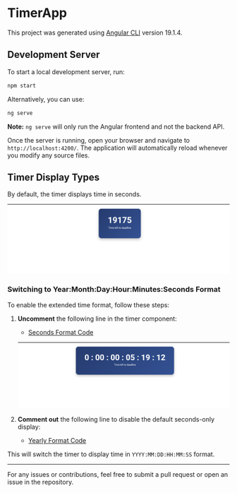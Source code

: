 # TimerApp

This project was generated using [Angular CLI](https://github.com/angular/angular-cli) version 19.1.4.

## Development Server

To start a local development server, run:

```bash
npm start
```

Alternatively, you can use:

```bash
ng serve
```

**Note:** `ng serve` will only run the Angular frontend and not the backend API.

Once the server is running, open your browser and navigate to `http://localhost:4200/`. The application will automatically reload whenever you modify any source files.

## Timer Display Types

By default, the timer displays time in seconds.

![Alt text](public/seconds.png)

### Switching to Year:Month:Day:Hour:Minutes:Seconds Format

To enable the extended time format, follow these steps:

1. **Uncomment** the following line in the timer component:
   - [Seconds Format Code](https://github.com/alihasan00/timer-app/blob/abef65e8191058e030072cd9619848cc079b6999/src/app/components/timer/timer/timer.component.ts#L25)

   ![Alt text](public/format.png)

2. **Comment out** the following line to disable the default seconds-only display:
   - [Yearly Format Code](https://github.com/alihasan00/timer-app/blob/abef65e8191058e030072cd9619848cc079b6999/src/app/components/timer/timer/timer.component.ts#L28)

This will switch the timer to display time in `YYYY:MM:DD:HH:MM:SS` format.

---

For any issues or contributions, feel free to submit a pull request or open an issue in the repository.